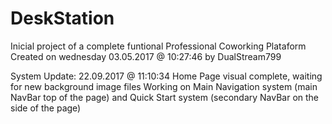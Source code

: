 # DeskStation
Inicial project of a complete funtional Professional Coworking Plataform
Created on wednesday 03.05.2017 @ 10:27:46 by DualStream799

System Update: 22.09.2017 @ 11:10:34
Home Page visual complete, waiting for new background image files
Working on Main Navigation system (main NavBar top of the page) and Quick Start system (secondary NavBar on the side of the page)
